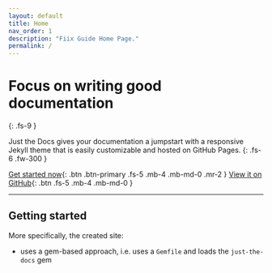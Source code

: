 ```yaml
---
layout: default
title: Home
nav_order: 1
description: "Fiix Guide Home Page."
permalink: /
---
```


# Focus on writing good documentation
{: .fs-9 }

Just the Docs gives your documentation a jumpstart with a responsive Jekyll theme that is easily customizable and hosted on GitHub Pages.
{: .fs-6 .fw-300 }

[Get started now](#getting-started){: .btn .btn-primary .fs-5 .mb-4 .mb-md-0 .mr-2 }
[View it on GitHub][Just the Docs repo]{: .btn .fs-5 .mb-4 .mb-md-0 }

---

## Getting started

More specifically, the created site:

- uses a gem-based approach, i.e. uses a `Gemfile` and loads the `just-the-docs` gem

[Just the Docs repo]: https://github.com/just-the-docs/just-the-docs

